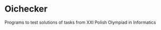 Oichecker
==============

Programs to test solutions of tasks from XXI Polish Olympiad in Informatics